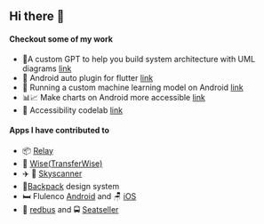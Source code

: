 ## Hi there 👋

#### Checkout some of my work
- 🤖A custom GPT to help you build system architecture with UML diagrams [link](https://chatgpt.com/g/g-D61xRXJME-technical-diagrams-pro) 
- 🚗 Android auto plugin for flutter [link](https://pub.dev/packages/android_auto_poi)
- 📲 Running a custom machine learning model on Android [link](https://www.youtube.com/watch?t=562&v=BpthRGc3bM0&feature=youtu.be)
- 📊📈 Make charts on Android more accessible [link](https://github.com/amolgupta/chart-a11y)
- 🧪 Accessibility codelab [link](https://github.com/amolgupta/android-a11y-codelab)


#### Apps I have contributed to

- 📦 [Relay](https://play.google.com/store/apps/details?id=co.relaytech.copilot)
- 💱 [Wise(TransferWise)](https://play.google.com/store/apps/details?id=com.transferwise.android)
- ✈️ 🏨 [Skyscanner](https://play.google.com/store/apps/details?id=net.skyscanner.android.main)
- 🎒[Backpack](https://github.com/Skyscanner/backpack) design system 
- 🛏️ Flulenco [Android](https://play.google.com/store/apps/details?id=com.furlenco.android) and 🪑 [iOS](https://apps.apple.com/in/app/furlenco/id1134919232)
- 🚌 [redbus](https://play.google.com/store/apps/details?id=in.redbus.android) and 🚍 [Seatseller](https://play.google.com/store/apps/details?id=psl.seatseller.android)
